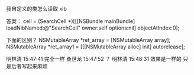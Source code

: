 我自定义的类怎么读取 xib

答案：
cell = (SearchCell *)[[[NSBundle mainBundle] loadNibNamed:@"SearchCell" owner:self options:nil] objectAtIndex:0];




下面的区别？
NSMutableArray *ret_array = [NSMutableArray array];
NSMutableArray *ret_array1 = [[[NSMutableArray alloc]  init] autorelease];

明林清  15:47:41
完全一样 
桑世龙  15:47:52
？
明林清  15:48:31
效果是一样的 只是后者写起来麻烦


